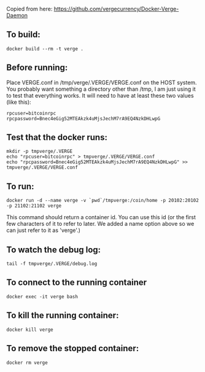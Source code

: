 Copied from here: 
   https://github.com/vergecurrency/Docker-Verge-Daemon

To build:
---
    docker build --rm -t verge .


Before running:
---
Place VERGE.conf in /tmp/verge/.VERGE/VERGE.conf on the HOST system. You probably want something a directory other than /tmp,
I am just using it to test that everything works. It will need to have at least these two values (like this):

    rpcuser=bitcoinrpc
    rpcpassword=Bnec4eGig52MTEAkzk4uMjsJechM7rA9EQ4NzkDHLwpG


Test that the docker runs:
---
    mkdir -p tmpverge/.VERGE
    echo "rpcuser=bitcoinrpc" > tmpverge/.VERGE/VERGE.conf
    echo "rpcpassword=Bnec4eGig52MTEAkzk4uMjsJechM7rA9EQ4NzkDHLwpG" >> tmpverge/.VERGE/VERGE.conf


To run:
---
    docker run -d --name verge -v `pwd`/tmpverge:/coin/home -p 20102:20102 -p 21102:21102 verge

This command should return a container id. You can use this id (or the first few characters of it to refer to later. We added a name option above so we can just refer to it as 'verge'.)

To watch the debug log:
---
    tail -f tmpverge/.VERGE/debug.log

To connect to the running container
---
    docker exec -it verge bash

To kill the running container:
---
    docker kill verge

To remove the stopped container:
---
    docker rm verge

